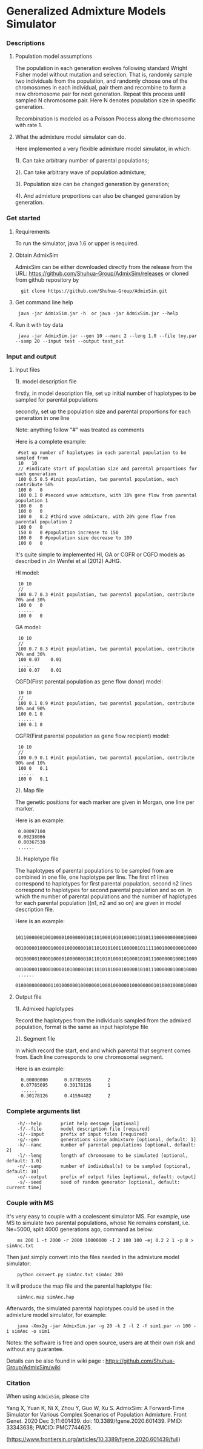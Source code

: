 Generalized Admixture Models Simulator
========

### Descriptions

1. Population model assumptions

    The population in each generation evolves following standard Wright Fisher model without mutation and selection. That is, randomly sample two individuals from the population, and randomly choose one of the chromosomes in each individual, pair them and recombine to form a new chromosome pair for next generation. Repeat this process until sampled N chromosome pair. Here N denotes population size in specific generation.

    Recombination is modeled as a Poisson Process along the chromosome with rate 1.

2. What the admixture model simulator can do.

   Here implemented a very flexible admixture model simulator, in which:

    1). Can take arbitrary number of parental populations;

    2). Can take arbitrary wave of population admixture;

    3). Population size can be changed generation by generation;

    4). And admixture proportions can also be changed generation by generation.

### Get started

1. Requirements

    To run the simulator, java 1.6 or upper is required.
   
2. Obtain AdmixSim

    AdmixSim can be either downloaded directly from the release from the URL: https://github.com/Shuhua-Group/AdmixSim/releases or cloned from github repository by

         git clone https://github.com/Shuhua-Group/AdmixSim.git


2. Get command line help

        java -jar AdmixSim.jar -h  or java -jar AdmixSim.jar --help

2. Run it with toy data

        java -jar AdmixSim.jar --gen 10 --nanc 2 --leng 1.0 --file toy.par --samp 20 --input test --output test_out

### Input and output

1. Input files

    1). model description file

    firstly, in model description file, set up initial number of haplotypes to be sampled for parental populations

    secondly, set up the population size and parental proportions for each generation in one line

    Note: anything follow "#" was treated as comments

    Here is a complete example: 

        #set up number of haplotypes in each parental population to be sampled from
        10	 10
        // #indicate start of population size and parental proportions for each generation
        100	0.5	0.5 #init population, two parental population, each contribute 50%
        100	0	0
        100	0.1	0 #second wave admixture, with 10% gene flow from parental population 1
        100	0	0
        100	0	0
        100	0	0.2 #third wave admixture, with 20% gene flow from parental population 2
        100	0	0
        150	0	0 #population increase to 150
        100	0	0 #population size decrease to 100
        100	0	0

    It's quite simple to implemented HI, GA or CGFR or CGFD models as described in Jin Wenfei et al (2012) AJHG.

    HI model:

        10 10
        //
        100	0.7	0.3 #init population, two parental population, contribute 70% and 30%
        100	0	0
        ......
        100	0	0

    GA model:

        10 10
        //
        100	0.7	0.3 #init population, two parental population, contribute 70% and 30%
        100	0.07	0.01
        ......
        100	0.07	0.01

    CGFD(First parental population as gene flow donor) model:

        10 10
        //
        100	0.1	0.9 #init population, two parental population, contribute 10% and 90%
        100	0.1	0
        ......
        100	0.1	0

    CGFR(First parental population as gene flow recipient) model:

        10 10
        //
        100	0.9	0.1 #init population, two parental population, contribute 90% and 10%
        100	0	0.1
        ......
        100	0	0.1

    2). Map file

    The genetic positions for each marker are given in Morgan, one line per marker.

    Here is an example:

        0.00097100
        0.00238066
        0.00367538
        ......

    3). Haplotype file

    The haplotypes of parental populations to be sampled from are combined in one file, one haplotype per line. The first n1 lines correspond to haplotypes for first parental population, second n2 lines correspond to haplotypes for second parental population and so on. In which the number of parental populations and the number of haplotypes for each parental population ((n1, n2 and so on) are given in model description file.

    Here is an example:

        1011000000100100001000000010110100010101000011010111000000000010000000011101100000000101000010010010
        0010000010000100001000000010110101010011000001011111001000000010000000011001100000010101000010110010
        0010000010000100001000000010110101010001010001010111000000100011000000011001110010000101000010010010
        0010000010000100001010000010110101010001000001010111000000100010000000011001110010000101000010010010
        ......
        0100000000000110100000010000000100010000001000000001010001000010000101001011000100001100000111000100

2. Output file

    1). Admixed haplotypes

    Record the haplotypes from the individuals sampled from the admixed population, format is the same as input haplotype file

    2). Segment file

    In which record the start, end and which parental that segment comes from. Each line corresponds to one chromosomal segment.
 
    Here is an example:

         0.00000000      0.07785695      2
         0.07785695      0.30178126      1
         ......
         0.30178126      0.41594482      2

### Complete arguments list

        -h/--help       print help message [optional]
        -f/--file       model description file [required]
        -i/--input      prefix of input files [required]
        -g/--gen        generations since admixture [optional, default: 1]
        -k/--nanc       number of parental populations [optional, default: 2]
        -l/--leng       length of chromosome to be simulated [optional, default: 1.0]
        -n/--samp       number of individual(s) to be sampled [optional, default: 10]
        -o/--output     prefix of output files [optional, default: output]
        -s/--seed       seed of random generator [optional, default: current time]

### Couple with MS
  It's very easy to couple with a coalescent simulator MS. For example, use MS to simulate two parental populations, whose Ne remains constant, i.e. Ne=5000, split 4000 generations ago, command as below:

        ms 200 1 -t 2000 -r 2000 10000000 -I 2 100 100 -ej 0.2 2 1 -p 8 > simAnc.txt

  Then just simply convert into the files needed in the admixture model simulator:

        python convert.py simAnc.txt simAnc 200
  
  It will produce the map file and the parental haplotype file:

        simAnc.map simAnc.hap

  Afterwards, the simulated parental haplotypes could be used in the admixture model simulator, for example:

        java -Xmx2g -jar AdmixSim.jar -g 20 -k 2 -l 2 -f sim1.par -n 100 -i simAnc -o sim1

Notes: the software is free and open source, users are at their own risk and without any guarantee. 

Details can be also found in wiki page : https://github.com/Shuhua-Group/AdmixSim/wiki

### Citation
When using ```AdmixSim```, please cite

Yang X, Yuan K, Ni X, Zhou Y, Guo W, Xu S. AdmixSim: A Forward-Time Simulator for Various Complex Scenarios of Population Admixture. Front Genet. 2020 Dec 3;11:601439. doi: 10.3389/fgene.2020.601439. PMID: 33343638; PMCID: PMC7744625.

(https://www.frontiersin.org/articles/10.3389/fgene.2020.601439/full)

